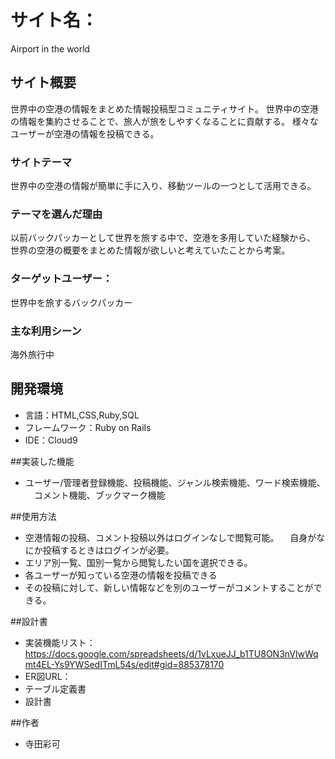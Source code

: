 # サイト名：
Airport in the world

## サイト概要
世界中の空港の情報をまとめた情報投稿型コミュニティサイト。
世界中の空港の情報を集約させることで、旅人が旅をしやすくなることに貢献する。
様々なユーザーが空港の情報を投稿できる。

### サイトテーマ
世界中の空港の情報が簡単に手に入り、移動ツールの一つとして活用できる。

### テーマを選んだ理由
以前バックパッカーとして世界を旅する中で、空港を多用していた経験から、
世界の空港の概要をまとめた情報が欲しいと考えていたことから考案。


### ターゲットユーザー：
世界中を旅するバックパッカー

### 主な利用シーン
海外旅行中


## 開発環境
* 言語：HTML,CSS,Ruby,SQL
* フレームワーク：Ruby on Rails
* IDE：Cloud9

##実装した機能
* ユーザー/管理者登録機能、投稿機能、ジャンル検索機能、ワード検索機能、
　コメント機能、ブックマーク機能

##使用方法
* 空港情報の投稿、コメント投稿以外はログインなしで閲覧可能。
　自身がなにか投稿するときはログインが必要。
* エリア別一覧、国別一覧から閲覧したい国を選択できる。
* 各ユーザーが知っている空港の情報を投稿できる
* その投稿に対して、新しい情報などを別のユーザーがコメントすることができる。

##設計書
* 実装機能リスト：https://docs.google.com/spreadsheets/d/1vLxueJJ_b1TU8ON3nVlwWqmt4EL-Ys9YWSedITmL54s/edit#gid=885378170
* ER図URL：
* テーブル定義書
* 設計書

##作者
* 寺田彩可

